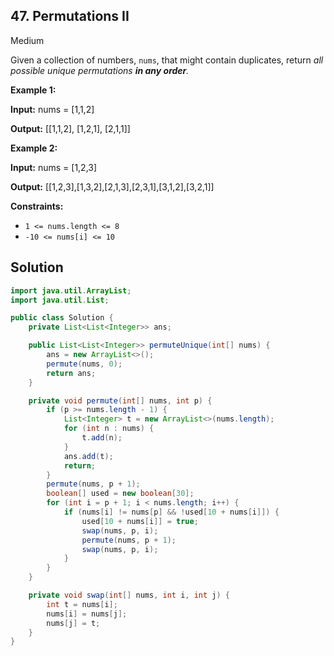 ## 47\. Permutations II

Medium

Given a collection of numbers, `nums`, that might contain duplicates, return _all possible unique permutations **in any order**._

**Example 1:**

**Input:** nums = [1,1,2]

**Output:** [[1,1,2], [1,2,1], [2,1,1]] 

**Example 2:**

**Input:** nums = [1,2,3]

**Output:** [[1,2,3],[1,3,2],[2,1,3],[2,3,1],[3,1,2],[3,2,1]] 

**Constraints:**

*   `1 <= nums.length <= 8`
*   `-10 <= nums[i] <= 10`

## Solution

```java
import java.util.ArrayList;
import java.util.List;

public class Solution {
    private List<List<Integer>> ans;

    public List<List<Integer>> permuteUnique(int[] nums) {
        ans = new ArrayList<>();
        permute(nums, 0);
        return ans;
    }

    private void permute(int[] nums, int p) {
        if (p >= nums.length - 1) {
            List<Integer> t = new ArrayList<>(nums.length);
            for (int n : nums) {
                t.add(n);
            }
            ans.add(t);
            return;
        }
        permute(nums, p + 1);
        boolean[] used = new boolean[30];
        for (int i = p + 1; i < nums.length; i++) {
            if (nums[i] != nums[p] && !used[10 + nums[i]]) {
                used[10 + nums[i]] = true;
                swap(nums, p, i);
                permute(nums, p + 1);
                swap(nums, p, i);
            }
        }
    }

    private void swap(int[] nums, int i, int j) {
        int t = nums[i];
        nums[i] = nums[j];
        nums[j] = t;
    }
}
```